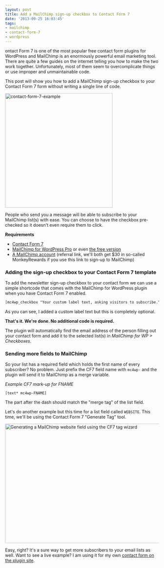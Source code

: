 ```yaml
---
layout: post
title: Add a MailChimp sign-up checkbox to Contact Form 7
date: '2013-09-25 16:03:45'
tags:
- mailchimp
- contact-form-7
- wordpress
---
```


ontact Form 7 is one of the most popular free contact form plugins for WordPress and MailChimp is an enormously powerful email marketing tool. There are quite a few guides on the internet telling you how to make the two work together. Unfortunately, most of them seem to overcomplicate things or use improper and unmaintainable code.

This post will show you how to add a MailChimp sign-up checkbox to your Contact Form 7 form without writing a single line of code.

<img class="alignright size-full wp-image-2191" alt="contact-form-7-example" src="https://res.cloudinary.com/dannyvankooten/image/upload/v1408704561/contact-form-7-example_rtkgiq.png" width="352" height="374" />

People who send you a message will be able to subscribe to your MailChimp list(s) with ease. You can choose to have the checkbox pre-checked so it doesn't even require them to click.

**Requirements**
- [Contact Form 7](http://wordpress.org/plugins/contact-form-7/)
- [MailChimp for WordPress Pro](https://mc4wp.com/) or even [the free version](http://wordpress.org/plugins/mailchimp-for-wp/)
- [A MailChimp account](http://eepurl.com/FLbC9) (referral link, we'll both get $30 in so-called MonkeyRewards if you use this link to sign-up to MailChimp)

### Adding the sign-up checkbox to your Contact Form 7 template
To add the newsletter sign-up checkbox to your contact form we can use a simple shortcode that comes with the MailChimp for WordPress plugin when you have Contact Form 7 enabled.

```html
[mc4wp_checkbox "Your custom label text, asking visitors to subscribe."]
```

As you can see, I added a custom label text but this is completely optional.

<strong>That's it. We're done. No additional code is required. </strong>

The plugin will automatically find the email address of the person filling out your contact form and add it to the selected list(s) in *MailChimp for WP > Checkboxes*.

### Sending more fields to MailChimp
So your list has a required field which holds the first name of every subscriber? No problem. Just prefix the CF7 field name with `mc4wp-` and the plugin will send it to MailChimp as a merge variable.

<em>Example CF7 mark-up for FNAME</em>
```
[text* mc4wp-FNAME]
```
The part after the dash should match the "merge tag" of the list field.

Let's do another example but this time for a list field called `WEBSITE`. This time, we'll be using the Contact Form 7 "Generate Tag" tool.

<img class="aligncenter size-full wp-image-2189" alt="Generating a MailChimp website field using the CF7 tag wizard" src="https://res.cloudinary.com/dannyvankooten/image/upload/v1408704562/contact-form-7-generate-tag_ugaglb.png" width="615" height="390" />

Easy, right? It's a sure way to get more subscribers to your email lists as well. Want to see a live example? I am using it for my own <a href="https://mc4wp.com/contact/">contact form on the plugin site</a>.
